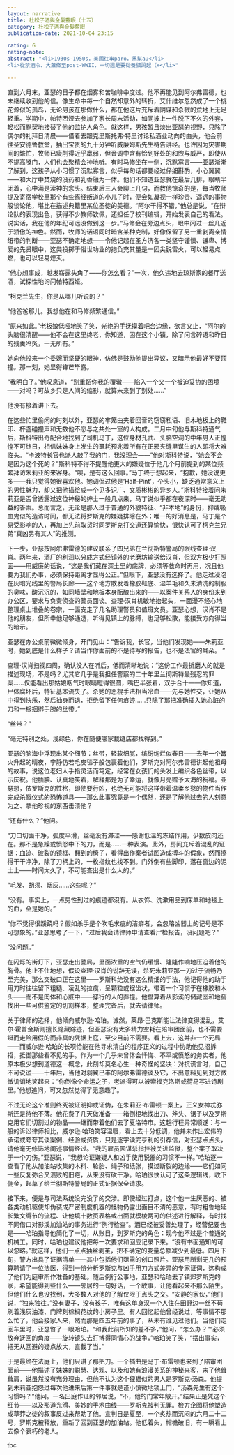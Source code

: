 ```yaml
---
layout: narrative
title: 杜松子酒與金髮藍眼（十五）
category: 杜松子酒與金髮藍眼
publication-date: 2021-10-04 23:15

rating: G
rating-note:
abstract: "<li>1930s-1950s，美國往事paro，黑幫au</li>
<li>從禁酒令、大蕭條至post-WWII，一切還是要從養貓說起（x</li>"

---
```


直到六月末，亚瑟的日子都在烟雾和苦咖啡中度过。他不再能见到阿尔弗雷德，也未继续收到他的信。像生命中每一个自然却意外的转折，艾什维尔忽然成了一个桃花源似的孤岛，无论男孩在那做什么，都在他这片充斥着阴谋和杀戮的荒地上无足轻重。学期中，帕特西娅去参加了家长周末活动，如同披上一件脱下不久的外套，轻松而默契地接替了他的监护人角色。就这样，男孩暂且淡出亚瑟的视野，只除了偶尔的礼拜日清晨——借着去跟克里斯托弗·特里讨论私酒业动向的由头，他会前往圣安德鲁教堂，抽出宝贵的九十分钟听威廉姆斯先生祷告讲经。也许因为灾害期间的繁忙，牧师已瘦削得近乎羸弱，但音调中含有恰到好处的和煦与威严，即使从不提高嗓门，人们也会聚精会神地听。有时马修坐在一侧，沉默寡言——亚瑟渐渐了解到，这孩子从小习惯了沉默寡言，似乎每句话都要经过仔细斟酌，小心翼翼——和大厅中焚烧的没药和乳香融为一体。他们不知道亚瑟就在最后几排，眼睛半闭着，心中满是渎神的念头。结束后三人会聊上几句，而教他惊奇的是，每当牧师提及寄宿学校里那个有些离经叛道的小儿子时，便会如凝视一样珍贵、遥远的事物般谈论他，堪比在描述典籍里某位圣徒的美德。“阿尔干得不错，”他总是说，“在辩论队的表现出色，获得不少教师钦佩，还担任了校刊编辑，开始发表自己的看法。说实话，我在他的年纪可远没做到这一步。”马修会在旁边点头，眼中闪过一丝几近于骄傲的神色。然而，牧师的话语同时暗含某种克制，好像保留了另一重剥离亲情纽带的判断——亚瑟不确定地想——令他记起在圣方济各一类坚守谨慎、谦卑、博爱的先贤眼中，这类投掷于俗世功业的抱负充其量是一团尖锐雷火，可以轻易点燃，也可以轻易熄灭。

“他心想事成，越发崭露头角了——你怎么看？”一次，他久违地去琼斯家的餐厅送酒，试探性地询问帕特西娅。

“柯克兰先生，你是从哪儿听说的？”

“他爸爸那儿。我想他在和马修频繁通信。”

“原来如此。”老板娘低哑地笑了笑，光艳的手抚摸着吧台边缘，欲言又止，“阿尔的头脑很清醒——他不会在这里终老，你知道，困在这个小镇，除了闲言碎语和昨日的残羹冷炙，一无所有。”

她向他投来一个委婉而坚硬的眼神，仿佛是鼓励他提出异议，又暗示他最好不要顶撞。那一刻，她显得锋芒毕露。

“我明白了。”他叹息道，“别重蹈你我的覆辙——陷入一个又一个被迫妥协的困境——对吗？可故乡只是人间的缩影，就算未来到了别处……”

他没有接着讲下去。

在这些忙里偷闲的时刻以外，亚瑟的牢笼由夹着回音的窃窃私语、旧木地板上的鞋印、杯盏碰撞声和无数他不愿与之共处一室的人构成。二月中旬他与斯科特通气后，斯科特出奇配合地找到了司机马丁，这位身材孔武、头脑空洞的中年男人正惶惶不可终日，相信妹妹身上发生的噩耗预兆着所有在正邪夹缝里谋生的人即将大难临头。“卡波特长官也派人敲了我的门，我没理会——”他对斯科特说，“她会不会是因为这个死的？”斯科特不得不提醒他更大的嫌疑位于他几个月前提到的某位频繁拜访朱莉亚的来客身。“噢，是有这么回事。”马丁终于想起来，“抱歉，她没说更多——我只觉得她很喜欢他。她调侃过他是‘Half-Pint’，个头小，缺乏通常意义上的男性魅力，却又把他描绘成一个见多识广、文质彬彬的异乡人。”斯科特接着问朱莉亚是否曾透露过这位神秘的绅士一般几点来，马丁说似乎都在夜深时——毫无助益的答案。总而言之，无论是那人过于普通的外貌特征、“非本地”的身份，抑或吸血鬼似的造访时间，都无法将罗斯克的嫌疑排除在外；唯一的好消息是，马丁是个易受影响的人，再加上先前取货时同罗斯克打交道还算愉快，很快认可了柯克兰兄弟“真凶另有其人”的推测。

下一步，亚瑟按阿尔弗雷德的建议联系了四兄弟在兰彻斯特警局的眼线查理·汉肖。两年来，酒厂的利润以分成方式经镇外的老磨坊输送给汉肖，但双方极少打照面——用威廉的话说，“这是我们藏在深土里的底牌，必须等救命时再用，况且他要为我们办事，必须保持距离才显得公正。”但眼下，亚瑟没有选择了。他走过浸泡在灰暗光线里的警局长廊——这个地方散发着橡胶鞋底、湿羊毛和久未清洗的制服的臭味，酸沉沉的，如同墙壁和地板本身酝酿出来的——以案件关系人的身份来到办公区，要求与负责侦查的警员面谈。查理·汉肖机敏地抬起头，一面漫不经心地整理桌上堆叠的卷宗，一面支走了几名助理警员和值班文员。亚瑟心想，汉肖不是他的朋友，但所幸他足够通透，听得见镇上的脉搏，也足够松散，能接受方向得当的暗示。

亚瑟在办公桌前微微倾身，开门见山：“告诉我，长官，当他们发现她——朱莉亚时，她到底是什么样子？请当作你面前的不是待写的报告，也不是法官的耳朵。 ”

查理·汉肖扫视四周，确认没人在听后，低而清晰地说：“这份工作最折磨人的就是描述现场，不是吗？尤其它几乎是我担任警察的二十年里兰彻斯特最残忍的罪案……仅能看出那姑娘咽气时眼睛瞪得很圆，嘴巴半张着，双手合十——你知道，尸体腐坏后，特征基本流失了。杀她的恶棍手法相当冷血——先与她性交，让她从中得到快乐，然后抽身而退，拒绝留下任何痕迹……只除了那把准确插入她心脏的刀和一根捆绑手腕的丝带。”

“丝带？”

“毫无特别之处，浅绿色，你在随便哪家裁缝店都找得到。”

亚瑟的脑海中浮现出某个细节：丝带，轻软细腻，缤纷绚烂似春日——去年一个篝火升起的晴夜，宁静仿若毛皮毯子般包裹着他们，罗斯克对阿尔弗雷德讲起他祖母的故事，说这位老妇人手指灵活而笃定，经常在女孩们的头发上编织各色丝带，以示庆祝。他腼腆、认真地笑着，解释那是为了幸运，就像月亮赠予大海的祝福。亚瑟想，依罗斯克的性格，即使要行凶，也绝无可能将这样带着温柔乡愁的物件当作完成杀戮仪式的恐怖道具——那么此事究竟是一个偶然，还是了解他过去的人刻意为之、拿他珍视的东西击溃他？

“还有什么？”他问。

“刀口切面干净，弧度平滑，丝毫没有滞涩——感谢低温的冻结作用，少数皮肉还在。那不是急躁或愤怒中下的刀，而是……一种表演。此外，房间充斥着混乱的证据：血迹、破裂的镜框、翻到的椅子，看得出作案者试图造成搏斗的假象，然而擦得干干净净，除了刀柄上的，一枚指纹也找不到。门外倒有些脚印，落在窗边的泥土上——时间太久了，不可能查出是什么人的。”

“毛发、胡须、烟灰……这些呢？”

“没有。事实上，一点男性到过的痕迹都沒有。从衣饰、洗漱用品到床单和地毯上的血，全是她的。”

“你不觉得很蹊跷吗？假如杀手是个吹毛求疵的洁癖者，会忽略凶器上的记号是不可想象的。”亚瑟思考了一下，“过后我会请律师申请查看尸检报告，没问题吧？”

“没问题。”

在闪烁的街灯下，亚瑟走出警局，里面浓重的空气仍缓慢、隆隆作响地压迫着他的胸骨。他止不住地想，假设查理·汉肖的说辞无误，杀死朱莉亚那一刀过于流畅乃至完美，那么突破口正在这里——罗斯科绝没有这么精细的手法，他记得他的助手用刀时往往留下粗糙、凌乱的拉痕，呈颗粒或锯齿状，带着一个习惯于在橡胶和木头——而不是肉体和心脏中——穿行的人的莽撞。他盘算着从影溪的储藏室和地窖找出一些可供鉴定的切割样本，整理完备后，就去请律师。

关于律师的选择，他倾向威尔逊·哈珀。诚然，莱昂·巴克斯能让法律变得混乱，艾尔·霍普金斯则擅长隐藏踪迹，但亚瑟没有太多精力空耗在陪审团面前，也不需要铤而走险用假的而非真的凭据上庭，至少目前不需要。看上去，这并非一个死局——而威尔逊·哈珀的长项恰能在他寻求清白的程序正义的过程中协助他见招拆招，抵御那些看不见的手。作为一个几乎未曾体会忏悔、不平或愤怒的务实者，他原本极少想到道德这一概念，此刻却莫名心生一种奇怪的坚决：对抗谎言时，自己不可说谎——十年后，当他对羽翼已丰的阿尔弗雷德谈及它，不出意料见到对方微微讥诮地笑起来：“你倒像个命运之子，老派得可以被索福克洛斯或荷马写进诗剧里。”他想追问，可又忽然觉得了无意趣了。

不过无论这个准则终究被证明抑或证伪，在朱莉亚·布雷顿一案上，正义女神忒弥斯还是待他不薄。他花费了几天做准备——箱倒柜地找出刀、斧头、锯子以及罗斯克用它们切割过的物品——继而带着他们去了夏洛特市。这趟行程异常顺遂：与一般的诉讼律师相比，威尔逊·哈珀笑容温暖，看上去十分低调，他并未作出宏伟的承诺或夸夸其谈案例、经验或资质，只是逐字读完亨利的引荐信，对亚瑟点点头，请他毫无修饰地阐述事情经过。“我的雇员因谋杀指控被关进监狱，整个案子取决于一个刀伤。”亚瑟说，“我想论证嫌疑人和凶手使用锐器的习惯不一样。”哈珀逐一查看了他从加油站收集的木料、轮胎、绳子和纸张，摸过断裂的边缘——它们如同一些反复弥合又溃败的旧疤，从来没有砍干净。哈珀很快认可了这条逻辑线，收下佣金，起草了给兰彻斯特警局的正式证据保全请求。

接下来，便是与司法系统没完没了的交涉。即使经过打点，这个他一生厌恶的、被各类动机驱使却伪装成严密制度机器的怪物仍露出面目不清的恶意，有时粗鲁地延长繁文缛节的流程、让他填十数页表格或出面就模棱两可的供述进行解释，有时找不同借口对影溪加油站的事务进行“例行检查”。酒已经被妥善处理了，经营纪要也是——哈珀指导他简化了一切，从账目，到罗斯克的角色：现今他不过是个普通的机械工。同时，哈珀也建议他把每一次要求和回应记录下来。“没有书面通知的可以忽略。”就这样，他们一点点抽丝剥茧，把不确定的变量总额减少到最低。四月下旬，警方出具了证据清单——其中包括他们亟需的创口照片。亚瑟用所剩无几的预算聘请了一位法医，得到一份分析罗斯克与凶手用刀方式差异的专家证词，这构成了他们为庭审所作准备的基础。随后例行公事地，亚瑟和哈珀去了镇郊罗斯克的家，希望能得到些什么——邻居的一句好话，一个故事，让他看起来不那么陌生。但他们什么也没找到，大多数人对他的了解仅限于点头之交。“安静的家伙，”他们说，“独来独往。”没有妻子，没有孩子，唯有这单身汉一个人住在田野边一丝不苟刷着浅灰油漆、门牌刻棕榈花纹的小房子里。有人回忆起他曾经说过，等事情不那么忙了，他会接家人来，然而那是四五年前的事了，从未有谁见过他们。当他们走回车里时，亚瑟瞥了一眼哈珀。“和我此前所知的差不多，”他问，“怎么办？”“必须放弃迂回的角度——旋转镜头去打博得同情心的战争，”哈珀笑了笑，“摆出事实，把无从回避的疑点放大，直截了当。”

于是最终在法庭上，他们只讲了那把刀。一个插曲是马丁·布雷顿也来到了陪审团面前——他描述了妹妹的聪慧、达观、以及和她有浪漫关系的神秘来客，末了他耸耸肩，说虽然没有充分理由，但他不认为这个狸猫似的男人是罗斯克·汤森。他提到朱莉亚抱怨过每次他进来后第一件事就是谨小慎微地锁上门，“汤森先生有这个习惯吗？”他问。一名出庭作证的邻居说，“不，他的门常年敞开。”结果正是凭这个细节——以及那道光滑、美妙的手术曲线——罗斯克被判无罪。检方企图将他塑造成草莽之徒的叙事反过来帮助了他。宣判日是夏至，一个炙热而沉闷的六月二十二号，罗斯克被释放，重新了回到亚瑟的加油站。他低着头，帽檐破旧，有一瞬看上去像个衰朽的老人。

tbc

